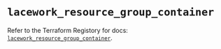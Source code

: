 # `lacework_resource_group_container`

Refer to the Terraform Registory for docs: [`lacework_resource_group_container`](https://registry.terraform.io/providers/lacework/lacework/1.15.0/docs/resources/resource_group_container).
